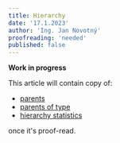 ```yaml
---
title: Hierarchy
date: '17.1.2023'
author: 'Ing. Jan Novotný'
proofreading: 'needed'
published: false
---
```


**Work in progress**

This article will contain copy of:

- [parents](https://evitadb.io/research/assignment/querying/query_language#parents)
- [parents of type](https://evitadb.io/research/assignment/querying/query_language#parents-of-type)
- [hierarchy statistics](https://evitadb.io/research/assignment/querying/query_language#hierarchy-statistics)

once it's proof-read.